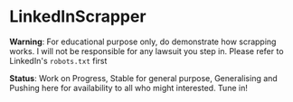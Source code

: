 # LinkedInScrapper

**Warning**: For educational purpose only, do demonstrate how scrapping works. I will not be responsible for any lawsuit you step in. Please refer to LinkedIn's `robots.txt` first

**Status**: Work on Progress, Stable for general purpose, Generalising and Pushing here for availability to all who might interested. Tune in!